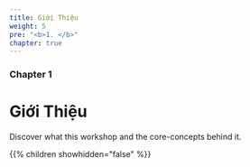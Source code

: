 ```yaml
---
title: Giới Thiệu
weight: 5
pre: "<b>1. </b>"
chapter: true
---
```


### Chapter 1

# Giới Thiệu

Discover what this workshop and the core-concepts behind it.

{{% children showhidden="false" %}}